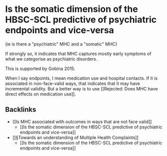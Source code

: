 # Is the somatic dimension of the HBSC-SCL predictive of psychiatric endpoints and vice-versa
(ie is there a "psychiatric" MHC and a "somatic" MHC)

If strongly so, it indicates that MHC captures mostly early symptoms of what we categorise as psychiatric disorders.

This is supported by Gobina 2015.

When I say endpoints, I mean medication use and hospital contacts. If it is associated in non-face-valid ways, that indicates that it may have incremental validity. But a better way is to use [[Rejected: Does MHC have direct effects on medication use]].

## Backlinks
* [[Is MHC associated with outcomes in ways that are not face valid]]
	* [[Is the somatic dimension of the HBSC-SCL predictive of psychiatric endpoints and vice-versa]]
* [[§Towards an understanding of Multiple Health Complaints]]
	* [[Is the somatic dimension of the HBSC-SCL predictive of psychiatric endpoints and vice-versa]]

<!-- #Work -->

<!-- {BearID:E4DD9E8A-D4D6-46D3-BBA4-E1BB3D5594D7-15756-0000130BCC42E3CA} -->
